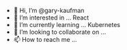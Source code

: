 - 👋 Hi, I’m @gary-kaufman
- 👀 I’m interested in ... React
- 🌱 I’m currently learning ... Kubernetes
- 💞️ I’m looking to collaborate on ...
- 📫 How to reach me ...

